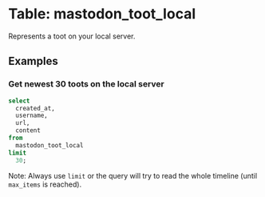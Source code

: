 # Table: mastodon_toot_local

Represents a toot on your local server.

## Examples

### Get newest 30 toots on the local server

```sql
select
  created_at,
  username,
  url,
  content
from
  mastodon_toot_local
limit 
  30;
```

Note: Always use `limit` or the query will try to read the whole timeline (until `max_items` is reached). 
